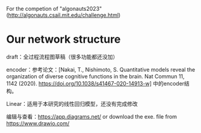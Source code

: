 For the competion of "algonauts2023"(http://algonauts.csail.mit.edu/challenge.html)

# Our network structure
draft：全过程流程图草稿（很多功能都还没加）

encoder：参考论文：[Nakai, T., Nishimoto, S. Quantitative models reveal the organization of diverse cognitive functions in the brain. Nat Commun 11, 1142 (2020). https://doi.org/10.1038/s41467-020-14913-w] 中的encoder结构。

Linear：适用于本研究的线性回归模型，还没有完成修改

编辑与查看：https://app.diagrams.net/  or  download the exe. file from https://www.drawio.com/
